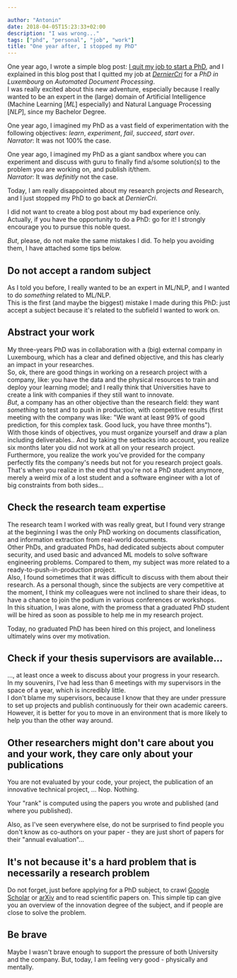 ```yaml
---

author: "Antonin"
date: 2018-04-05T15:23:33+02:00
description: "I was wrong..."
tags: ["phd", "personal", "job", "work"]
title: "One year after, I stopped my PhD"
---
```


One year ago, I wrote a simple blog post: [I quit my job to start a PhD](/2017/04/23/i_quit_for_a_phd/), and I explained in this blog post that I quitted my job at <em>[DernierCri](https://derniercri.io)</em> for a <em>PhD in Luxembourg</em> on <em>Automated Document Processing</em>.  
I was really excited about this new adventure, especially because I really wanted to be an expert in the (large) domain of Artificial Intelligence (Machine Learning [<em>ML</em>] especially) and Natural Language Processing [<em>NLP</em>], since my Bachelor Degree.

One year ago, I imagined my PhD as a vast field of experimentation with the following objectives: <em>learn</em>, <em>experiment</em>, <em>fail</em>, <em>succeed</em>, <em>start over</em>.  
_Narrator_: It was not 100% the case.

One year ago, I imagined my PhD as a giant sandbox where you can experiment and discuss with guru to finally find a/some solution(s) to the problem you are working on, and publish it/them.  
_Narrator_: It was *definitly* not the case.

Today, I am really disappointed about my research projects *and* Research, and I just stopped my PhD to go back at <em>DernierCri</em>.

I did not want to create a blog post about my bad experience only.  
Actually, if you have the opportunity to do a PhD: go for it!
I strongly encourage you to pursue this noble quest.

*But*, please, do not make the same mistakes I did.
To help you avoiding them, I have attached some tips below.

## Do not accept a random subject

As I told you before, I really wanted to be an expert in ML/NLP, and I wanted to do _something_ related to ML/NLP.  
This is the first (and maybe the biggest) mistake I made during this PhD: just accept a subject because it's related to the subfield I wanted to work on.  

## Abstract your work

My three-years PhD was in collaboration with a (big) external company in Luxembourg, which has a clear and defined objective, and this has clearly an impact in your researches.  
So, ok, there are good things in working on a research project with a company, like: you have the data and the physical resources to train and deploy your learning model; and I really think that Universities have to create a link with companies if they still want to innovate.  
*But*, a company has an other objective than the research field: they want _something_ to test and to push in production, with competitive results (first meeting with the company was like: "We want at least 99% of good prediction, for this complex task. Good luck, you have three months").  
With those kinds of objectives, you must organize yourself and draw a plan including deliverables..
And by taking the setbacks into account, you realize six months later you did not work at all on your research project.
Furthermore, you realize the work you've provided for the company perfectly fits the company's needs but not for you research project goals.  
That's when you realize in the end that you're not a PhD student anymore, merely a weird mix of a lost student and a software engineer with a lot of big constraints from both sides...

## Check the research team expertise

The research team I worked with was really great, but I found very strange at the beginning I was the only PhD working on documents classification, and information extraction from real-world documents.  
Other PhDs, and graduated PhDs, had dedicated subjects about computer security, and used basic and advanced ML models to solve software engineering problems.
Compared to them, my subject was more related to a ready-to-push-in-production project.  
Also, I found sometimes that it was difficult to discuss with them about their research.
As a personal though, since the subjects are very competitive at the moment, I think my colleagues were not inclined to share their ideas, to have a chance to join the podium in various conferences or workshops.  
In this situation, I was alone, with the promess that a graduated PhD student will be hired as soon as possible to help me in my research project.

Today, no graduated PhD has been hired on this project, and loneliness ultimately wins over my motivation.

## Check if your thesis supervisors are available...

..., at least once a week to discuss about your progress in your research.  
In my souvenirs, I've had less than 6 meetings with my supervisors in the space of a year, which is incredibly little.  
I don't blame my supervisors, because I know that they are under pressure to set up projects and publish continuously for their own academic careers.
However, it is better for you to move in an environment that is more likely to help you than the other way around.

## Other researchers might don't care about you and your work, they care only about your publications

You are not evaluated by your code, your project, the publication of an innovative technical project, ...
Nop.
Nothing.

Your "rank" is computed using the papers you wrote and published (and where you published).

Also, as I've seen everywhere else, do not be surprised to find people you don't know as co-authors on your paper - they are just short of papers for their "annual evaluation"...

## It's not because it's a hard problem that is necessarily a research problem

Do not forget, just before applying for a PhD subject, to crawl [Google Scholar](https://scholar.google.com) or [arXiv](https://arxiv.org/) and to read scientific papers on.
This simple tip can give you an overview of the innovation degree of the subject, and if people are close to solve the problem.

## Be brave

Maybe I wasn't brave enough to support the pressure of both University and the company.
But, today, I am feeling very good - physically and mentally.